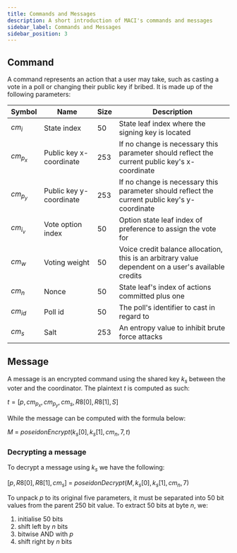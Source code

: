 ```yaml
---
title: Commands and Messages
description: A short introduction of MACI's commands and messages
sidebar_label: Commands and Messages
sidebar_position: 3
---
```


## Command

A command represents an action that a user may take, such as casting a vote in a poll or changing their public key if bribed. It is made up of the following parameters:

| Symbol       | Name                    | Size | Description                                                                                         |
| ------------ | ----------------------- | ---- | --------------------------------------------------------------------------------------------------- |
| $cm_i$       | State index             | 50   | State leaf index where the signing key is located                                                   |
| $cm_{p_{x}}$ | Public key x-coordinate | 253  | If no change is necessary this parameter should reflect the current public key's x-coordinate       |
| $cm_{p_{y}}$ | Public key y-coordinate | 253  | If no change is necessary this parameter should reflect the current public key's y-coordinate       |
| $cm_{i_{v}}$ | Vote option index       | 50   | Option state leaf index of preference to assign the vote for                                        |
| $cm_w$       | Voting weight           | 50   | Voice credit balance allocation, this is an arbitrary value dependent on a user's available credits |
| $cm_n$       | Nonce                   | 50   | State leaf's index of actions committed plus one                                                    |
| $cm_{id}$    | Poll id                 | 50   | The poll's identifier to cast in regard to                                                          |
| $cm_s$       | Salt                    | 253  | An entropy value to inhibit brute force attacks                                                     |

## Message

A message is an encrypted command using the shared key $k_s$ between the voter and the coordinator. The plaintext $t$ is computed as such:

$t = [p, cm_{p_{x}}, cm_{p_{y}}, cm_s, R8[0], R8[1], S]$

While the message can be computed with the formula below:

$M$ = ${poseidonEncrypt}(k_s[0], k_s[1], cm_n, 7, t)$

### Decrypting a message

To decrypt a message using $k_s$ we have the following:

$[p, R8[0], R8[1], cm_s]$ = ${poseidonDecrypt}(M, k_s[0], k_s[1], cm_n, 7)$

To unpack $p$ to its original five parameters, it must be separated into 50 bit values from the parent 250 bit value. To extract 50 bits at byte $n$, we:

1. initialise 50 bits
2. shift left by $n$ bits
3. bitwise AND with $p$
4. shift right by $n$ bits
